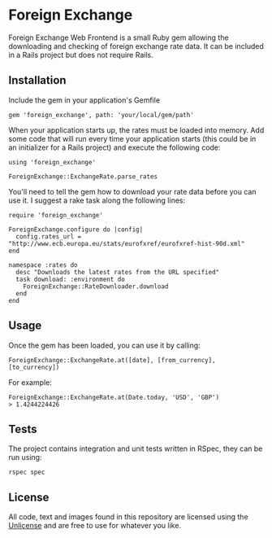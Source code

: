 # Foreign Exchange
Foreign Exchange Web Frontend is a small Ruby gem allowing the downloading and checking of foreign exchange rate data. It can be included in a Rails project but does not require Rails.

## Installation

Include the gem in your application's Gemfile

`gem 'foreign_exchange', path: 'your/local/gem/path'`

When your application starts up, the rates must be loaded into memory. Add some code that will run every time your application starts (this could be in an initializer for a Rails project) and execute the following code:

```
using 'foreign_exchange'

ForeignExchange::ExchangeRate.parse_rates
```

You'll need to tell the gem how to download your rate data before you can use it. I suggest a rake task along the following lines:

```
require 'foreign_exchange'

ForeignExchange.configure do |config|
  config.rates_url = "http://www.ecb.europa.eu/stats/eurofxref/eurofxref-hist-90d.xml"
end

namespace :rates do
  desc "Downloads the latest rates from the URL specified"
  task download: :environment do
    ForeignExchange::RateDownloader.download
  end
end
```

## Usage
Once the gem has been loaded, you can use it by calling:

`ForeignExchange::ExchangeRate.at([date], [from_currency], [to_currency])`

For example:

```
ForeignExchange::ExchangeRate.at(Date.today, 'USD', 'GBP')
> 1.4244224426
```

## Tests

The project contains integration and unit tests written in RSpec, they can be run using:

`rspec spec`

## License

All code, text and images found in this repository are licensed using the [Unlicense](http://unlicense.org/) and are free to use for whatever you like.